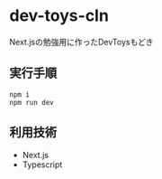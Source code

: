 # dev-toys-cln
Next.jsの勉強用に作ったDevToysもどき

## 実行手順
```
npm i
npm run dev
```
## 利用技術
- Next.js
- Typescript
